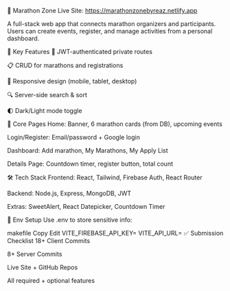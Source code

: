 🏃 Marathon Zone
Live Site: https://marathonzonebyreaz.netlify.app

A full-stack web app that connects marathon organizers and participants. Users can create events, register, and manage activities from a personal dashboard.

🚀 Key Features
🔐 JWT-authenticated private routes

📋 CRUD for marathons and registrations

📱 Responsive design (mobile, tablet, desktop)

🔍 Server-side search & sort

🌓 Dark/Light mode toggle

🧩 Core Pages
Home: Banner, 6 marathon cards (from DB), upcoming events

Login/Register: Email/password + Google login

Dashboard: Add marathon, My Marathons, My Apply List

Details Page: Countdown timer, register button, total count

🛠️ Tech Stack
Frontend: React, Tailwind, Firebase Auth, React Router

Backend: Node.js, Express, MongoDB, JWT

Extras: SweetAlert, React Datepicker, Countdown Timer

🔐 Env Setup
Use .env to store sensitive info:

makefile
Copy
Edit
VITE_FIREBASE_API_KEY=
VITE_API_URL=
✅ Submission Checklist
18+ Client Commits

8+ Server Commits

Live Site + GitHub Repos

All required + optional features
